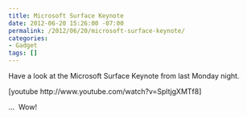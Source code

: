 ```yaml
---
title: Microsoft Surface Keynote
date: 2012-06-20 15:26:00 -07:00
permalink: /2012/06/20/microsoft-surface-keynote/
categories:
- Gadget
tags: []
---
```

<p>Have a look at the Microsoft Surface Keynote from last Monday night.</p> [youtube http://www.youtube.com/watch?v=SpltjgXMTf8]  <p>…&#160; Wow!</p>